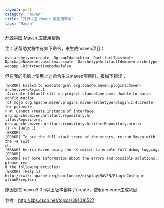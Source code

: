 ```yaml
---
layout: post
category: "maven"
title: "开源中国 Maven 库使用帮助"
tags: "Maven"
---
```


[开源中国 Maven 库使用帮助](http://maven.oschina.net/help.html)

注：该帮助文档中有如下命令，来生成maven项目：

    mvn archetype:create -DgroupId=oschina -DartifactId=simple -DpackageName=net.oschina.simple -DarchetypeArtifactId=maven-archetype-webapp -DinteractiveMode=false

但在我的电脑上使用上述命令生成maven项目时，报如下错误：

    [ERROR] Failed to execute goal org.apache.maven.plugins:maven-archetype-plugin:2
    .4:create (default-cli) on project standalone-pom: Unable to parse configuration
     of mojo org.apache.maven.plugins:maven-archetype-plugin:2.4:create for paramete
    r #: Cannot create instance of interface org.apache.maven.artifact.repository.Ar
    tifactRepository: org.apache.maven.artifact.repository.ArtifactRepository.<init>
    () -> [Help 1]
    [ERROR]
    [ERROR] To see the full stack trace of the errors, re-run Maven with the -e swit
    ch.
    [ERROR] Re-run Maven using the -X switch to enable full debug logging.
    [ERROR]
    [ERROR] For more information about the errors and possible solutions, please rea
    d the following articles:
    [ERROR] [Help 1] http://cwiki.apache.org/confluence/display/MAVEN/PluginConfigur
    ationException

原因是在maven3.0.5以上版本舍弃了create，使用generate生成项目  

参考：<http://bbs.csdn.net/topics/391016527>
